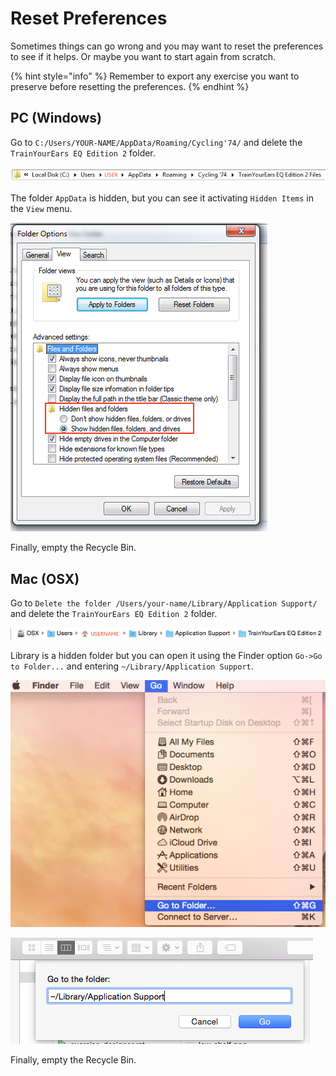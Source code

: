 # Reset Preferences

Sometimes things can go wrong and you may want to reset the preferences to see if it helps. Or maybe you want to start again from scratch.

{% hint style="info" %}
Remember to export any exercise you want to preserve before resetting the preferences.
{% endhint %}

## PC \(Windows\)

Go to `C:/Users/YOUR-NAME/AppData/Roaming/Cycling'74/` and delete the `TrainYourEars EQ Edition 2` folder.

![](../.gitbook/assets/windows-reset-folder.png)

The folder `AppData` is hidden, but you can see it activating `Hidden Items` in the `View` menu.

![](../.gitbook/assets/hidden-folders.png)

Finally, empty the Recycle Bin.

## Mac \(OSX\)

Go to `Delete the folder /Users/your-name/Library/Application Support/` and delete the `TrainYourEars EQ Edition 2` folder.

![](../.gitbook/assets/osx-reset-folders.png)

Library is a hidden folder but you can open it using the Finder option `Go->Go to Folder...` and entering `~/Library/Application Support`.

![](../.gitbook/assets/go-to-folder.png)

![](../.gitbook/assets/go-to-folder-2.png)

Finally, empty the Recycle Bin.

